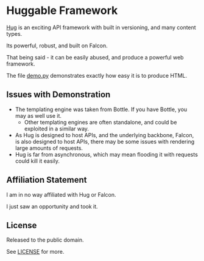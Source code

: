 # Huggable Framework

[Hug](https://github.com/timothycrosley/hug) is an exciting API framework with built in versioning, and many content types.

Its powerful, robust, and built on Falcon.

That being said - it can be easily abused, and produce a powerful web framework.

The file [demo.py](demo.py) demonstrates exactly how easy it is to produce HTML.

## Issues with Demonstration

* The templating engine was taken from Bottle. If you have Bottle, you may as well use it.
    * Other templating engines are often standalone, and could be exploited in a similar way.
* As Hug is designed to host APIs, and the underlying backbone, Falcon, is also designed to host APIs, there may be some issues with rendering large amounts of requests.
* Hug is far from asynchronous, which may mean flooding it with requests could kill it easily.

## Affiliation Statement

I am in no way affiliated with Hug or Falcon.

I just saw an opportunity and took it.

## License

Released to the public domain.

See [LICENSE](LICENSE.md) for more.
